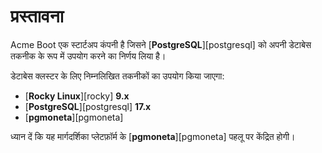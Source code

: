 # प्रस्तावना

Acme Boot एक स्टार्टअप कंपनी है जिसने [**PostgreSQL**][postgresql] को अपनी डेटाबेस तकनीक के रूप में उपयोग करने का निर्णय लिया है।  

डेटाबेस क्लस्टर के लिए निम्नलिखित तकनीकों का उपयोग किया जाएगा:  

* [**Rocky Linux**][rocky] **9.x**  
* [**PostgreSQL**][postgresql] **17.x**  
* [**pgmoneta**][pgmoneta]  

ध्यान दें कि यह मार्गदर्शिका प्लेटफ़ॉर्म के [**pgmoneta**][pgmoneta] पहलू पर केंद्रित होगी।